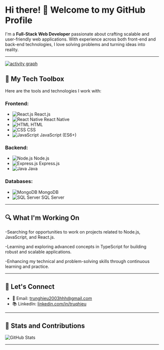 # Hi there! 👋 Welcome to my GitHub Profile

I'm a **Full-Stack Web Developer** passionate about crafting scalable and user-friendly web applications. With experience across both front-end and back-end technologies, I love solving problems and turning ideas into reality.

---
[![activity graph](https://github-readme-activity-graph.vercel.app/graph?username=truqhieu&theme=github-dark-dimmed&custom_title=truqhieu%20Activity%20Graph&hide_border=true)](https://github.com/ashutosh00710/github-readme-activity-graph)

## 🔧 My Tech Toolbox

Here are the tools and technologies I work with:

### Frontend:
- ![React.js](https://img.shields.io/badge/-React.js-61DAFB?logo=react&logoColor=white&style=flat) React.js
- ![React Native](https://img.shields.io/badge/-React%20Native-61DAFB?logo=react&logoColor=white&style=flat) React Native
- ![HTML](https://img.shields.io/badge/-HTML-E34F26?logo=html5&logoColor=white&style=flat) HTML
- ![CSS](https://img.shields.io/badge/-CSS-1572B6?logo=css3&logoColor=white&style=flat) CSS
- ![JavaScript](https://img.shields.io/badge/-JavaScript-F7DF1E?logo=javascript&logoColor=black&style=flat) JavaScript (ES6+)

### Backend:
- ![Node.js](https://img.shields.io/badge/-Node.js-339933?logo=node.js&logoColor=white&style=flat) Node.js
- ![Express.js](https://img.shields.io/badge/-Express.js-000000?logo=express&logoColor=white&style=flat) Express.js
- ![Java](https://img.shields.io/badge/-Java-007396?logo=java&logoColor=white&style=flat) Java

### Databases:
- ![MongoDB](https://img.shields.io/badge/-MongoDB-47A248?logo=mongodb&logoColor=white&style=flat) MongoDB
- ![SQL Server](https://img.shields.io/badge/-SQL%20Server-CC2927?logo=microsoft-sql-server&logoColor=white&style=flat) SQL Server

---

## 🔍 What I'm Working On

-Searching for opportunities to work on projects related to Node.js, JavaScript, and React.js.

-Learning and exploring advanced concepts in TypeScript for building robust and scalable applications.

-Enhancing my technical and problem-solving skills through continuous learning and practice.

---

## 🔗 Let's Connect

- 📧 Email: [trunghieu2003hhh@gmail.com](mailto:trunghieu2003hhh@gmail.com)
- 📚 LinkedIn: [linkedin.com/in/truqhieu](https://www.linkedin.com/in/truqhieu/)

---


## 🚀 Stats and Contributions

![GitHub Stats](https://github-readme-stats.vercel.app/api?username=truqhieu&show_icons=true&theme=radical)


---

